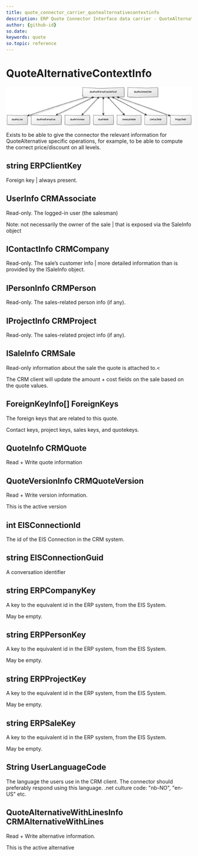 ```yaml
---
title: quote_connector_carrier_quotealternativecontextinfo
description: ERP Quote Connector Interface data carrier - QuoteAlternativeContextInfo
author: {github-id}
so.date:
keywords: quote
so.topic: reference
---
```


# QuoteAlternativeContextInfo

![37][img1]

Exists to be able to give the connector the relevant information for QuoteAlternative specific operations, for example, to be able to compute the correct price/discount on all levels.

## string ERPClientKey

Foreign key | always present.

## UserInfo CRMAssociate

Read-only. The logged-in user (the salesman)

Note: not necessarily the owner of the sale | that is exposed via the SaleInfo object

## IContactInfo CRMCompany

Read-only. The sale’s customer info | more detailed information than is provided by the ISaleInfo object.

## IPersonInfo CRMPerson

Read-only. The sales-related person info (if any).

## IProjectInfo CRMProject

Read-only. The sales-related project info (if any).

## ISaleInfo CRMSale

Read-only information about the sale the quote is attached to.<

The CRM client will update the amount + cost fields on the sale based on the quote values.

## ForeignKeyInfo[] ForeignKeys

The foreign keys that are related to this quote.

Contact keys, project keys, sales keys, and quotekeys.

## QuoteInfo CRMQuote

Read + Write quote information

## QuoteVersionInfo CRMQuoteVersion

Read + Write version information.

This is the active version

## int EISConnectionId

The id of the EIS Connection in the CRM system.

## string EISConnectionGuid

A conversation identifier

## string ERPCompanyKey

A key to the equivalent id in the ERP system, from the EIS System.

May be empty.

## string ERPPersonKey

A key to the equivalent id in the ERP system, from the EIS System.

May be empty.

## string ERPProjectKey

A key to the equivalent id in the ERP system, from the EIS System.

May be empty.

## string ERPSaleKey

A key to the equivalent id in the ERP system, from the EIS System.

May be empty.

## String UserLanguageCode

The language the users use in the CRM client. The connector should preferably respond using this language.
.net culture code: "nb-NO", "en-US" etc.

## QuoteAlternativeWithLinesInfo CRMAlternativeWithLines

Read + Write alternative information.

This is the active alternative

<!-- Referenced images -->
[img1]: media/image037.png
